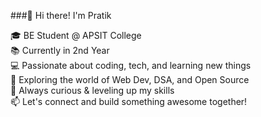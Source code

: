 ###👋 Hi there! I'm Pratik

🎓 BE Student @ APSIT College<br/>
📚 Currently in 2nd Year<br/>
💻 Passionate about coding, tech, and learning new things<br/>
🚀 Exploring the world of Web Dev, DSA, and Open Source<br/>
🌱 Always curious & leveling up my skills<br/>
📫 Let's connect and build something awesome together!<br/>

